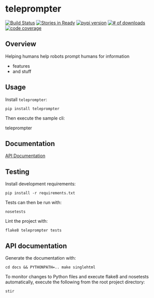 # teleprompter

[![Build Status](https://secure.travis-ci.org/michaeljoseph/teleprompter.png)](http://travis-ci.org/michaeljoseph/teleprompter)
[![Stories in Ready](https://badge.waffle.io/michaeljoseph/teleprompter.png?label=ready)](https://waffle.io/michaeljoseph/teleprompter) [![pypi version](https://badge.fury.io/py/teleprompter.png)](http://badge.fury.io/py/teleprompter)
[![# of downloads](https://pypip.in/d/teleprompter/badge.png)](https://crate.io/packages/teleprompter?version=latest)
[![code coverage](https://coveralls.io/repos/michaeljoseph/teleprompter/badge.png?branch=master)](https://coveralls.io/r/michaeljoseph/teleprompter?branch=master)

## Overview

Helping humans help robots prompt humans for information

* features
* and stuff 

## Usage

Install `teleprompter`:

    pip install teleprompter

Then execute the sample cli:

   teleprompter

## Documentation

[API Documentation](http://teleprompter.rtfd.org)

## Testing

Install development requirements:

    pip install -r requirements.txt

Tests can then be run with:

    nosetests

Lint the project with:

    flake8 teleprompter tests

## API documentation

Generate the documentation with:

    cd docs && PYTHONPATH=.. make singlehtml

To monitor changes to Python files and execute flake8 and nosetests
automatically, execute the following from the root project directory:

    stir